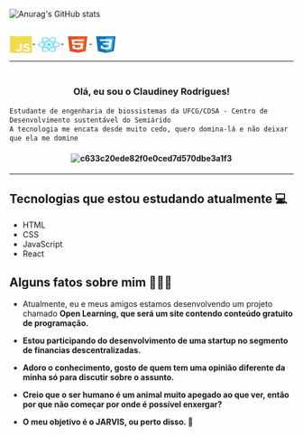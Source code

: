   <!-- <span style="height ">
![Anurag's GitHub stats](https://github-readme-stats.vercel.app/api?username=claudineyce&show_icons=true&theme=tokyonight)
</span> -->

![Anurag's GitHub stats](https://github-readme-stats.vercel.app/api?username=claudineyce&show_icons=true&theme=tokyonight)
  
  <div style="display: inline_block"><br>
  <img align="center" alt="Rafa-Js" height="30" width="40" src="https://raw.githubusercontent.com/devicons/devicon/master/icons/javascript/javascript-plain.svg">-
  <img align="center" alt="Rafa-React" height="30" width="40" src="https://raw.githubusercontent.com/devicons/devicon/master/icons/react/react-original.svg">-
  <img align="center" alt="Rafa-HTML" height="30" width="40" src="https://raw.githubusercontent.com/devicons/devicon/master/icons/html5/html5-original.svg">-
  <img align="center" alt="Rafa-CSS" height="30" width="40" src="https://raw.githubusercontent.com/devicons/devicon/master/icons/css3/css3-original.svg">
</div>
<hr>
</h4>
<h3 align="center">  <br>
Olá, eu sou o Claudiney Rodrigues!
<br></h3>

```
Estudante de engenharia de biossistemas da UFCG/CDSA - Centro de Desenvolvimento sustentável do Semiárido
A tecnologia me encata desde muito cedo, quero domina-lá e não deixar que ela me domine

```
<h4 align="center">
 
![c633c20ede82f0e0ced7d570dbe3a1f3](https://i.pinimg.com/originals/c3/06/0e/c3060ef9535e875edf92ac7c3f34640b.gif)
</h4>
<hr>


## Tecnologias que estou estudando atualmente 💻

  - HTML
  - CSS
  - JavaScript
  - React
  
## Alguns fatos sobre mim 👨🏻‍💻

- Atualmente, eu e meus amigos estamos desenvolvendo um projeto chamado <b>Open Learning<b>, que será um site contendo conteúdo gratuito de programação.
- Estou participando do desenvolvimento de uma startup no segmento de financias descentralizadas.

- Adoro o conhecimento, gosto de quem tem uma opinião diferente da minha só para discutir sobre o assunto.

- Creio que o ser humano é um animal muito apegado ao que ver, então por que não começar por onde é possível enxergar? 
  
- O meu objetivo é o JARVIS, ou perto disso. 🙂
